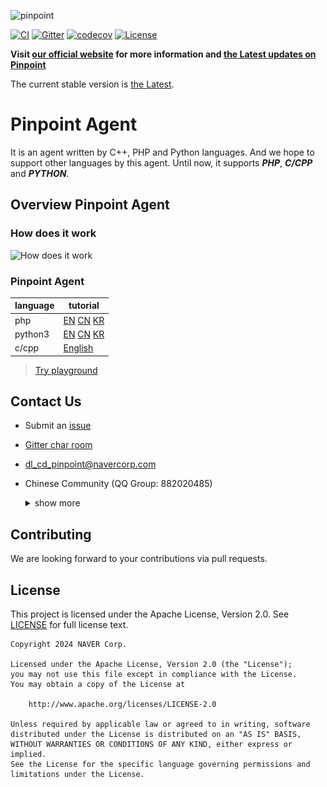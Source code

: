 ![pinpoint](images/logo.png)

[![CI](https://github.com/pinpoint-apm/pinpoint-c-agent/actions/workflows/main.yml/badge.svg)](https://github.com/pinpoint-apm/pinpoint-c-agent/actions/workflows/main.yml) [![Gitter](https://badges.gitter.im/naver/pinpoint-c-agent.svg)](https://gitter.im/naver/pinpoint-c-agent?utm_source=badge&utm_medium=badge&utm_campaign=pr-badge) [![codecov](https://codecov.io/gh/pinpoint-apm/pinpoint-c-agent/branch/master/graph/badge.svg?token=KswbmFvWp3)](https://codecov.io/gh/pinpoint-apm/pinpoint-c-agent) [![License](https://img.shields.io/github/license/pinpoint-apm/pinpoint-c-agent)](LICENSE)



**Visit [our official website](http://pinpoint-apm.github.io/pinpoint/) for more information and [the Latest updates on Pinpoint](https://pinpoint-apm.github.io/pinpoint/news.html)**  


The current stable version is [the Latest](https://github.com/pinpoint-apm/pinpoint-c-agent/releases).

# Pinpoint Agent

It is an agent written by C++, PHP and Python languages. And we hope to support other languages by this agent. Until now, it supports **_PHP_**, **_C/CPP_** and **_PYTHON_**.

## Overview Pinpoint Agent

### How does it work

![How does it work](images/pinpoint_v0.5.x.png)

### Pinpoint Agent

language| tutorial
---|---
php|[EN](DOC/PHP/Readme.md) [CN](DOC/PHP/Readme-CN.md) [KR](DOC/PHP/Readme-KR.md)
python3|[EN](DOC/PY/Readme.md) [CN](DOC/PY/Readme-CN.md) [KR](DOC/PY/Readme-KR.md)
c/cpp|[English](DOC/C-CPP/Readme.md)

> [Try playground](/testapps/readme.md)

## Contact Us

* Submit an [issue](https://github.com/pinpoint-apm/pinpoint-c-agent/issues)
* [Gitter char room](https://gitter.im/naver/pinpoint-c-agent)
* dl_cd_pinpoint@navercorp.com
* Chinese Community (QQ Group: 882020485)
    <details>
    <summary> show more 
    </summary>

    QQ Group1: 897594820 | QQ Group2: 812507584 | QQ Group3: 882020485| DING Group : 21981598
    :----------------: |:----------------: | :-----------: | :-----------: 
    ![QQ Group1](images/NAVERPinpoint.png) | ![QQ Group2](images/NAVERPinpoint2.png)| ![QQ Group3](images/NAVERPinpoint3.png)| ![DING Group](images/NaverPinpoint交流群-DING.jpg)

</details>

## Contributing

We are looking forward to your contributions via pull requests.

## License
This project is licensed under the Apache License, Version 2.0.
See [LICENSE](LICENSE) for full license text.

```
Copyright 2024 NAVER Corp.

Licensed under the Apache License, Version 2.0 (the "License");
you may not use this file except in compliance with the License.
You may obtain a copy of the License at

    http://www.apache.org/licenses/LICENSE-2.0

Unless required by applicable law or agreed to in writing, software
distributed under the License is distributed on an "AS IS" BASIS,
WITHOUT WARRANTIES OR CONDITIONS OF ANY KIND, either express or implied.
See the License for the specific language governing permissions and
limitations under the License.
```
